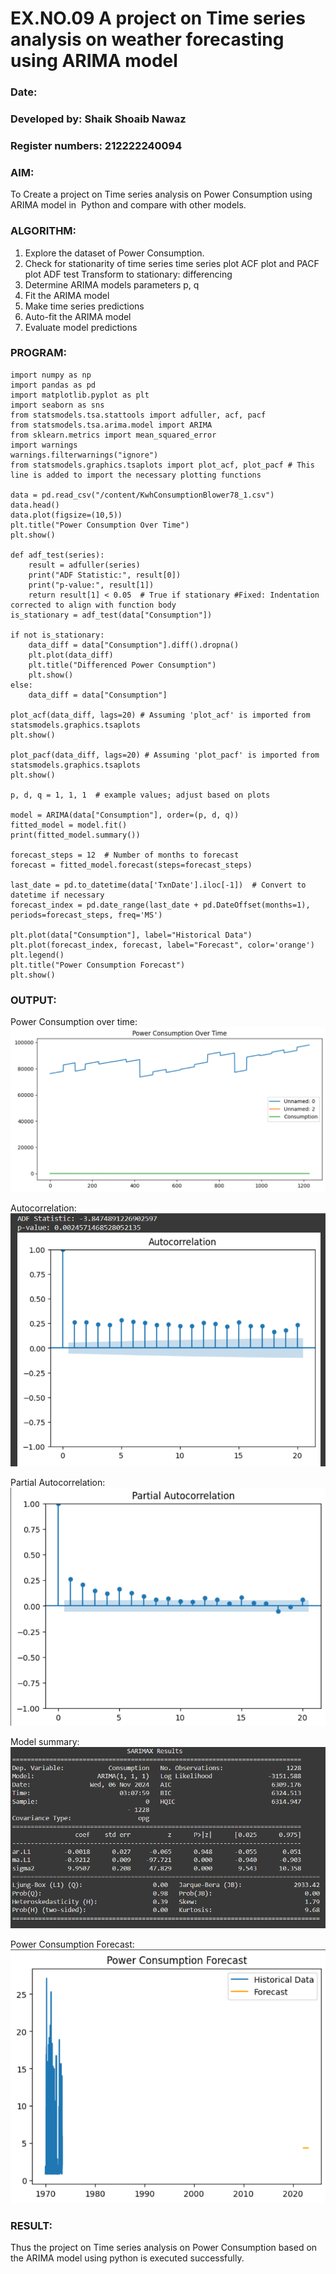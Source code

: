 # EX.NO.09        A project on Time series analysis on weather forecasting using ARIMA model 

### Date: 
### Developed by: Shaik Shoaib Nawaz
### Register numbers: 212222240094

### AIM:
To Create a project on Time series analysis on Power Consumption using ARIMA model in  Python and compare with other models.
### ALGORITHM:
1. Explore the dataset of Power Consumption. 
2. Check for stationarity of time series time series plot
   ACF plot and PACF plot
   ADF test
   Transform to stationary: differencing
3. Determine ARIMA models parameters p, q
4. Fit the ARIMA model
5. Make time series predictions
6. Auto-fit the ARIMA model
7. Evaluate model predictions
### PROGRAM:
```
import numpy as np
import pandas as pd
import matplotlib.pyplot as plt
import seaborn as sns
from statsmodels.tsa.stattools import adfuller, acf, pacf
from statsmodels.tsa.arima.model import ARIMA
from sklearn.metrics import mean_squared_error
import warnings
warnings.filterwarnings("ignore")
from statsmodels.graphics.tsaplots import plot_acf, plot_pacf # This line is added to import the necessary plotting functions

data = pd.read_csv("/content/KwhConsumptionBlower78_1.csv")
data.head()
data.plot(figsize=(10,5))
plt.title("Power Consumption Over Time")
plt.show()

def adf_test(series):
    result = adfuller(series)
    print("ADF Statistic:", result[0])
    print("p-value:", result[1])
    return result[1] < 0.05  # True if stationary #Fixed: Indentation corrected to align with function body
is_stationary = adf_test(data["Consumption"])

if not is_stationary:
    data_diff = data["Consumption"].diff().dropna()
    plt.plot(data_diff)
    plt.title("Differenced Power Consumption")
    plt.show()
else:
    data_diff = data["Consumption"]

plot_acf(data_diff, lags=20) # Assuming 'plot_acf' is imported from statsmodels.graphics.tsaplots
plt.show()

plot_pacf(data_diff, lags=20) # Assuming 'plot_pacf' is imported from statsmodels.graphics.tsaplots
plt.show()

p, d, q = 1, 1, 1  # example values; adjust based on plots

model = ARIMA(data["Consumption"], order=(p, d, q))
fitted_model = model.fit()
print(fitted_model.summary())

forecast_steps = 12  # Number of months to forecast
forecast = fitted_model.forecast(steps=forecast_steps)

last_date = pd.to_datetime(data['TxnDate'].iloc[-1])  # Convert to datetime if necessary
forecast_index = pd.date_range(last_date + pd.DateOffset(months=1), periods=forecast_steps, freq='MS') 

plt.plot(data["Consumption"], label="Historical Data") 
plt.plot(forecast_index, forecast, label="Forecast", color='orange')
plt.legend()
plt.title("Power Consumption Forecast")
plt.show()
```

### OUTPUT:
Power Consumption over time:
![alt text](image.png)

Autocorrelation:
![alt text](image-1.png)

Partial Autocorrelation:
![alt text](image-2.png)

Model summary:
![alt text](image-3.png)

Power Consumption Forecast:
![alt text](image-4.png)




### RESULT:
Thus the project on Time series analysis on Power Consumption based on the ARIMA model using python is executed successfully.
